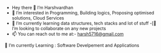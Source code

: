 - Hey there 👋  I’m Harshvardhan
- 👀 I’m interested in Programming, Building logics, Proposing optimised solutions, Cloud Services
- 🌱 I’m currently learning data structures, tech stacks and lot of stuff
-[💞 I’m looking to collaborate on any new projects
- 📫 You can reach out to me at:- harsh5716@gmail.com

🌱 I’m currently Learning : Software Develpement and Applications
<!---
Harshvardhan1999/Harshvardhan1999 is a ✨ special ✨ repository because its `README.md` (this file) appears on your GitHub profile.
You can click the Preview link to take a look at your changes.
--->
